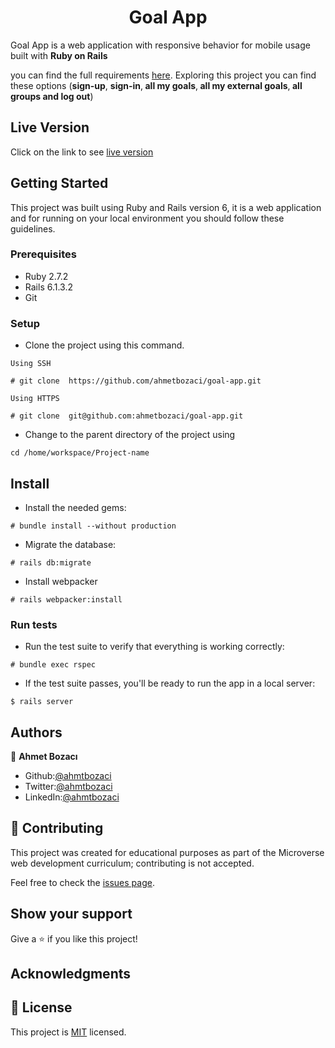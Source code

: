 <p align="center">
    <h1 align="center"> Goal App  </h1>    
</p>

Goal App is a web application with responsive behavior for mobile usage built with <b>Ruby on Rails</b> 
<!-- this application is based on an app for grouping payments by a goal with your family/friends --> 
you can find the full requirements <a href="https://www.notion.so/microverse/Group-our-transactions-ccea2b6642664540a70de9f30bdff4ce" alt="Requirements">here</a>. Exploring this project you can find these options (<b>sign-up</b>, <b> sign-in</b>,<b> all my goals</b>,<b> all my external goals</b>,<b> all groups and log out</b>) 

<!-- <b> check out a wish list as an additional feature</b> --> 

<!--
It is required to sing in before to start using this application, Goal App is related with an online store where you buy some products, sometimes you just want to save some product that you want to review later, this is the basic idea about group our wishlist, <b> you can save a product wish</b>, groups allow you to separate your list of wish with a specific category. 
When you don't want to associate with any category you can create a wishlist that will be not associated with any group or category, finally check out is the extra feature added to be able to proceed with the check out for any of the products you saved.
-->

## Live Version

Click on the link to see  [live version]()

## Getting Started

This project was built using Ruby and Rails version 6, it is a web application and for running on your local environment you should follow these guidelines.

### Prerequisites

- Ruby 2.7.2
- Rails 6.1.3.2
- Git

### Setup

+ Clone the project using this command.

```
Using SSH 

# git clone  https://github.com/ahmetbozaci/goal-app.git

Using HTTPS

# git clone  git@github.com:ahmetbozaci/goal-app.git

```

+ Change to the parent directory of the project using 

```
cd /home/workspace/Project-name
```

## Install

+ Install the needed gems:

```
# bundle install --without production
```

+ Migrate the database:

```
# rails db:migrate
```

+ Install webpacker

```
# rails webpacker:install
```

### Run tests

+ Run the test suite to verify that everything is working correctly:

```
# bundle exec rspec
```

+ If the test suite passes, you'll be ready to run the app in a local server:

```
$ rails server
```

## Authors

👤 **Ahmet Bozacı**
- Github:[@ahmtbozaci](https://github.com/ahmetbozaci)
- Twitter:[@ahmtbozaci](https://twitter.com/ahmtbozaci)
- LinkedIn:[@ahmtbozaci](https://www.linkedin.com/in/ahmetbozaci/)

## 🤝 Contributing

This project was created for educational purposes as part of the Microverse web development curriculum; contributing is not accepted.

Feel free to check the [issues page](https://github.com/ahmetbozaci/goal-app/issues).

## Show your support

Give a ⭐️ if you like this project!

## Acknowledgments



## 📝 License

This project is [MIT](https://mit-license.org/) licensed.

